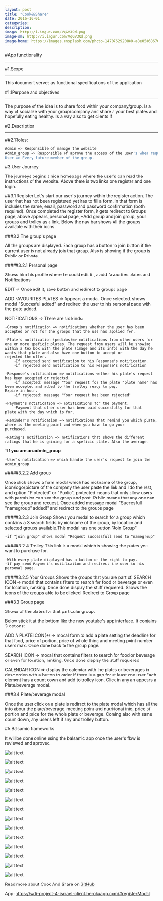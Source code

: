 ```yaml
---
layout: post
title: "Cook&&Share"
date: 2016-10-01
categories:
description:
image: http://i.imgur.com/VqGV3Qd.png
image-sm: http://i.imgur.com/VqGV3Qd.png
image-home: https://images.unsplash.com/photo-1470762920880-a8e058686707?ixlib=rb-0.3.5&q=80&fm=jpg&crop=entropy&cs=tinysrgb&s=7ad04dcd45407f39e32f62424b192b86
---
```





#App functionality

------------------------------

#1.Scope
____________________________
This document serves as functional specifications of the application

#1.1Purpose and objectives
____________________________

The purpose of the idea is to share food within your company/group. Is a way of socialize with your group/company and share a your best plates and hopefully eating healthy. Is a way also to get clients if

#2.Description
___________________________

##2.1Roles:

```Bash
Admin => Responsible of manage the website
Admin_group => Responsible of aprove the access of the user's when request to join the group/company.
User => Every future member of the group.
```

#3.User Journey

The journeys begins a nice homepage where the user's can read the instructions of the website. Above there is two links one register and one login.

##3.1 Register
Let's start our user's journey within the register action. The user that has not been registered yet has to fill a form. In that form is includes the name, email, password and password confirmation (both required). Once completed the register form, it gets redirect to Groups page, above appears, personal page, +Add group and join group, your groups and trolley as a link. Below the nav bar shows All the groups available with their icons.

###3.2 The group's page

All the groups are displayed. Each group has a button to join button if the current user is not already join that group. Also is showing if the group is Public or Private.

#####3.2.1 Personal page

Shows him his profile where he could edit it , a add favourites plates and Notifications

EDIT => Once edit it, save button and redirect to groups page

ADD FAVOURITES PLATES => Appears a modal. Once selected, shows modal "Succesful added" and redirect the user to his personal page with the plate added.

NOTIFICATIONS => There are six kinds:

	-Group's notification => notifications whether the user has been accepted or not for the groups that the use has applied for.

	-Plate's notification (pedidos)=> notifications from other users for one or more speficic plates. The request from users will be showing 				within a tex box with the plate (image and its info) with the day he wants that plate and also have one button to accept or 				rejected the offer.
		-If accepted send notification to his Response's notification.
		-if rejected send notification to his Response's notification

	-Response's notification => notifications wether his plate's request has been accepted or rejected.
		-if accepted: message "Your request for the plate "plate name" has been accepted and added to the trolley ready to pay. 				 Expire in hour.
		-if rejected: message "Your request has been rejected"

	-Payment's notification => notifications for the payment.
		-Payment that other user has been paid succesfully for that 				 plate with the day which is for.

	-Reminder's notification => notifications that remind you which plate, where is the meeting point and when you have to go your 			 purchased.

	-Rating's notification => notifications that shows the different ratings that he is gaining for a speficic plate. Also the average.


***If you are an admin_group**

	-User's notification => which handle the user's request to join the admin_group

#####3.2.2 Add group

Once click shows a form modal which has nickname of the group, icon/logo/picture of the company the user paste the link and I do the rest, and option "Protected" or "Public", protected means that only allow users with permision can see the group and post. Public means that any one can see the group and request. Once added message modal "Succesfull "namegroup" added!" and redirect to the groups page.

#####3.2.3 Join Group
Shows you modal to search for a group which contains a 3 search fields by nickname of the group, by location and selected groups available.This modal has one button "Join Group"

	-if "join group" shows modal "Request successfull send to "namegroup"

#####3.2.4 Trolley
This link is a modal which is showing the plates you want to purchase for.

	-With every plate displayed has a button on the right to pay.
	-If pay send Payment's notification and redirect the user to his personal page.

#####3.2.5 Your Groups
Shows the groups that you are part of. SEARCH ICON => modal that contains filters to search for food or beverage or even for location, ranking. Once done display the stuff requiered. Shows the icons of the groups able to be clicked. Redirect to Group page


###3.3 Group page

Shows of the plates for that particular group.

Below stick it at the bottom like the new youtube's app interface. It contains 3 options:

ADD A PLATE ICON(+) => modal form to add a plate setting the deadline for that food, price of portion, price of whole thing and meeting point number  users max. Once done back to the group page.

SEARCH ICON => modal that contains filters to search for food or beverage or even for location, ranking. Once done display the stuff requiered

CALENDAR ICON => display the calendar with the plates or beverages in desc orden with a button to order if there is a gap for at least one user.Each element has a count down and add to trolley icon. Click in any an appears a Plate/beverage modal.

###3.4 Plate/beverage modal

Once the user click on a plate is redirect to the plate modal which has all the info about the plate/beverage, meeting point and nutritional info, price of portion and price for the whole plate or beverage. Coming also with same count down, any user's left if any and trolley button.



#5.Balsamic frameworks

It will be done online using the balsamic app once the user's flow is reviewed and aproved.

![alt text](http://i.imgur.com/0NmaySi.png "Paul Cookson")

![alt text](http://i.imgur.com/lZIWq9N.png "Trello")

![alt text](http://i.imgur.com/SE14BvM.png "Initial Wireframes")

![alt text](http://i.imgur.com/GoWOL7n.png "Phase-1 Database")

![alt text](http://i.imgur.com/aePj0Pb.png "Phase-2 Database")

![alt text](http://i.imgur.com/nLSF7y3.png "Testing")

![alt text](http://i.imgur.com/ualqexW.png "Testing End Points")

![alt text](http://i.imgur.com/ZRwiEfU.png "More End Again")

![alt text](http://i.imgur.com/ngyIBMF.png "Homepage")

![alt text](http://i.imgur.com/XCz8T3P.png "Groups")

![alt text](http://i.imgur.com/EVo8ont.png "Meals")

![alt text](http://i.imgur.com/PcEAQuG.png "Meal")

![alt text](http://i.imgur.com/6flsL1j.png "Order Quantity")

![alt text](http://i.imgur.com/hvDaBNP.png "Meal Requests")




Read more about Cook And Share on [GitHub](https://profiles.generalassemb.ly/profiles/ismael-bakkali)

App: https://wdi-project-4-ismael-client.herokuapp.com/#registerModal
